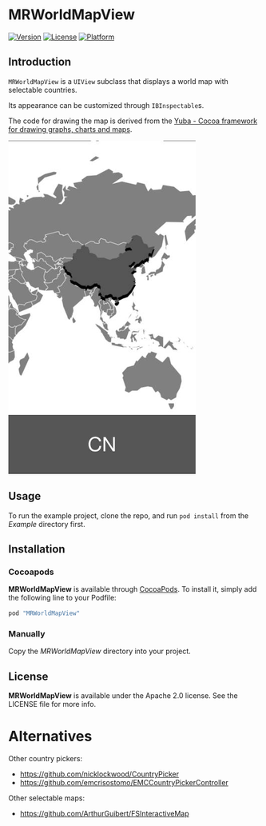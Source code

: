 # MRWorldMapView

[![Version](https://img.shields.io/cocoapods/v/MRWorldMapView.svg?style=flat)](http://cocoapods.org/pods/MRWorldMapView)
[![License](https://img.shields.io/cocoapods/l/MRWorldMapView.svg?style=flat)](http://cocoapods.org/pods/MRWorldMapView)
[![Platform](https://img.shields.io/cocoapods/p/MRWorldMapView.svg?style=flat)](http://cocoapods.org/pods/MRWorldMapView)

## Introduction

`MRWorldMapView` is a `UIView` subclass that displays a world map with selectable countries.

Its appearance can be customized through `IBInspectable`s.

The code for drawing the map is derived from the [Yuba - Cocoa framework for drawing graphs, charts and maps](https://github.com/sergeylenkov/Yuba).

![World Map](screenshot.jpg?raw=true "World Map")

## Usage

To run the example project, clone the repo, and run `pod install` from the *Example* directory first.

## Installation

### Cocoapods

**MRWorldMapView** is available through [CocoaPods](http://cocoapods.org). To install
it, simply add the following line to your Podfile:

```ruby
pod "MRWorldMapView"
```

### Manually

Copy the *MRWorldMapView* directory into your project.

## License

**MRWorldMapView** is available under the Apache 2.0 license. See the LICENSE file for more info.

# Alternatives

Other country pickers:

- <https://github.com/nicklockwood/CountryPicker>
- <https://github.com/emcrisostomo/EMCCountryPickerController>

Other selectable maps:

- <https://github.com/ArthurGuibert/FSInteractiveMap>
